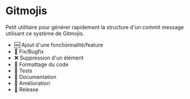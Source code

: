 # Gitmojis

Petit utilitaire pour générer rapidement la structure d'un commit message utilisant ce système de Gitmojis.

- 🆕 Ajout d'une fonctionnalité/feature
- 🐛 Fix/Bugfix
- ❌ Suppression d'un élément
- 🎨 Formattage du code
- 🤖 Tests
- 📖 Documentation
- 🌸 Amélioration
- 🚀 Release